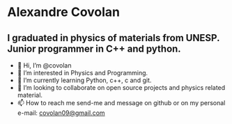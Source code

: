   # Alexandre Covolan

  ## I graduated in physics of materials from UNESP. Junior programmer in C++ and python.

- 👋 Hi, I’m @covolan
- 👀 I’m interested in Physics and Programming.
- 🌱 I’m currently learning Python, c++, c and git.
- 💞️ I’m looking to collaborate on open source projects and physics related material.
- 📫 How to reach me send-me and message on github or on my personal e-mail: covolan09@gmail.com

<!---
covolan/covolan is a ✨ special ✨ repository because its `README.md` (this file) appears on your GitHub profile.
You can click the Preview link to take a look at your changes.
--->
